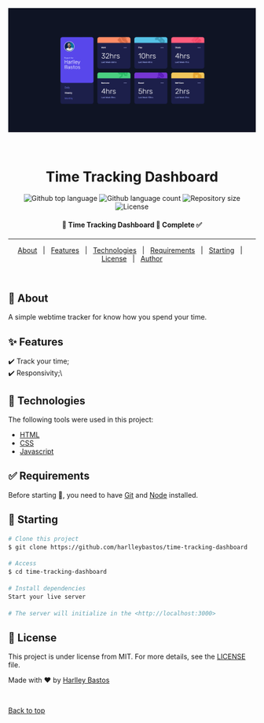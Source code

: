 <div align="center" id="top"> 
  <img src="images/image-project.png" alt="Time Tracking Dashboard" />

  &#xa0;
</div>

<h1 align="center">Time Tracking Dashboard</h1>

<p align="center">
  <img alt="Github top language" src="https://img.shields.io/github/languages/top/harlleybastos/time-tracking-dashboard?color=56BEB8">

  <img alt="Github language count" src="https://img.shields.io/github/languages/count/harlleybastos/time-tracking-dashboard?color=56BEB8">

  <img alt="Repository size" src="https://img.shields.io/github/repo-size/harlleybastos/time-tracking-dashboard?color=56BEB8">

  <img alt="License" src="https://img.shields.io/github/license/harlleybastos/time-tracking-dashboard?color=56BEB8">

  <!-- <img alt="Github issues" src="https://img.shields.io/github/issues/harlleybastos/time-tracking-dashboard?color=56BEB8" /> -->

  <!-- <img alt="Github forks" src="https://img.shields.io/github/forks/harlleybastos/time-tracking-dashboard?color=56BEB8" /> -->

  <!-- <img alt="Github stars" src="https://img.shields.io/github/stars/harlleybastos/time-tracking-dashboard?color=56BEB8" /> -->
</p>

<!-- Status -->

<h4 align="center"> 
	🚧  Time Tracking Dashboard 🚀 Complete ✅
</h4> 

<hr>

<p align="center">
  <a href="#dart-about">About</a> &#xa0; | &#xa0; 
  <a href="#sparkles-features">Features</a> &#xa0; | &#xa0;
  <a href="#rocket-technologies">Technologies</a> &#xa0; | &#xa0;
  <a href="#white_check_mark-requirements">Requirements</a> &#xa0; | &#xa0;
  <a href="#checkered_flag-starting">Starting</a> &#xa0; | &#xa0;
  <a href="#memo-license">License</a> &#xa0; | &#xa0;
  <a href="https://github.com/harlleybastos" target="_blank">Author</a>
</p>

<br>

## :dart: About ##

A simple webtime tracker for know how you spend your time.

## :sparkles: Features ##

:heavy_check_mark: Track your time;\
:heavy_check_mark: Responsivity;\


## :rocket: Technologies ##

The following tools were used in this project:

- [HTML](https://developer.mozilla.org/en-US/docs/Web/HTML/Global_attributes/lang)
- [CSS](https://developer.mozilla.org/en-US/docs/Web/CSS)
- [Javascript](https://developer.mozilla.org/en-US/docs/Web/JavaScript)

## :white_check_mark: Requirements ##

Before starting :checkered_flag:, you need to have [Git](https://git-scm.com) and [Node](https://nodejs.org/en/) installed.

## :checkered_flag: Starting ##

```bash
# Clone this project
$ git clone https://github.com/harlleybastos/time-tracking-dashboard

# Access
$ cd time-tracking-dashboard

# Install dependencies
Start your live server

# The server will initialize in the <http://localhost:3000>
```

## :memo: License ##

This project is under license from MIT. For more details, see the [LICENSE](LICENSE.md) file.


Made with :heart: by <a href="https://github.com/harlleybastos" target="_blank">Harlley Bastos</a>

&#xa0;

<a href="#top">Back to top</a>
